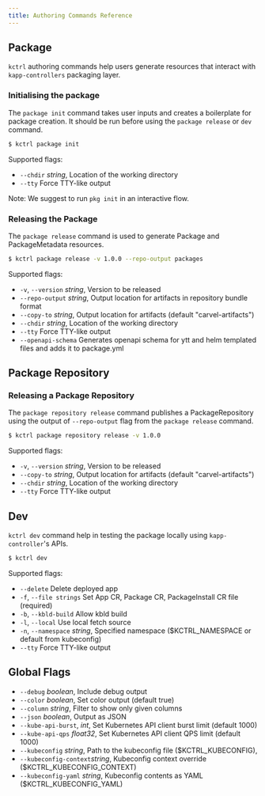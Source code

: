 ```yaml
---
title: Authoring Commands Reference
---
```


## Package

`kctrl` authoring commands help users generate resources that interact with `kapp-controllers` packaging layer.

### Initialising the package
The `package init` command takes user inputs and creates a boilerplate for package creation.  It should be run before using the `package release` or `dev` command.
```bash
$ kctrl package init
```
Supported flags:
- `--chdir` _string_, Location of the working directory
- `--tty` Force TTY-like output

Note: We suggest to run `pkg init` in an interactive flow.
 
### Releasing the Package
The `package release` command is used to generate Package and PackageMetadata resources.
```bash
$ kctrl package release -v 1.0.0 --repo-output packages
```
Supported flags:
- `-v`, `--version` _string_, Version to be released
- `--repo-output` _string_, Output location for artifacts in repository bundle format
- `--copy-to` _string_, Output location for artifacts (default "carvel-artifacts")
- `--chdir` _string_, Location of the working directory
- `--tty` Force TTY-like output
- `--openapi-schema` Generates openapi schema for ytt and helm templated files and adds it to package.yml

## Package Repository
### Releasing a Package Repository
The `package repository release` command publishes a PackageRepository using the output of `--repo-output` flag from the `package release` command.
```bash
$ kctrl package repository release -v 1.0.0
```
Supported flags:
- `-v`, `--version` _string_, Version to be released
- `--copy-to` _string_, Output location for artifacts (default "carvel-artifacts")
- `--chdir` _string_, Location of the working directory
- `--tty` Force TTY-like output

## Dev
`kctrl dev` command help in testing the package locally using `kapp-controller`'s APIs.
```bash
$ kctrl dev
```
Supported flags:
- `--delete` Delete deployed app
- `-f`, `--file strings` Set App CR, Package CR, PackageInstall CR file (required)
- `-b`, `--kbld-build` Allow kbld build
- `-l`, `--local` Use local fetch source
- `-n`, `--namespace` _string_, Specified namespace ($KCTRL_NAMESPACE or default from kubeconfig)
- `--tty` Force TTY-like output

## Global Flags
- `--debug` _boolean_, Include debug output
- `--color` _boolean_, Set color output (default true)
- `--column` _string_, Filter to show only given columns
- `--json` _boolean_, Output as JSON
- `--kube-api-burst`, _int_, Set Kubernetes API client burst limit (default 1000)
- `--kube-api-qps` _float32_, Set Kubernetes API client QPS limit (default 1000)
- `--kubeconfig` _string_, Path to the kubeconfig file ($KCTRL_KUBECONFIG),
- `--kubeconfig-context`_string_, Kubeconfig context override ($KCTRL_KUBECONFIG_CONTEXT)
- `--kubeconfig-yaml` _string_, Kubeconfig contents as YAML ($KCTRL_KUBECONFIG_YAML)
